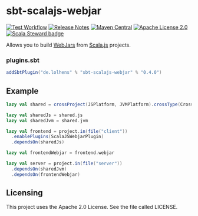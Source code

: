# sbt-scalajs-webjar
[![Test Workflow](https://github.com/LolHens/sbt-scalajs-webjar/workflows/test/badge.svg)](https://github.com/LolHens/sbt-scalajs-webjar/actions?query=workflow%3Atest)
[![Release Notes](https://img.shields.io/github/release/LolHens/sbt-scalajs-webjar.svg?maxAge=3600)](https://github.com/LolHens/sbt-scalajs-webjar/releases/latest)
[![Maven Central](https://maven-badges.herokuapp.com/maven-central/de.lolhens/sbt-scalajs-webjar/badge.svg)](https://search.maven.org/artifact/de.lolhens/sbt-scalajs-webjar)
[![Apache License 2.0](https://img.shields.io/github/license/LolHens/sbt-scalajs-webjar.svg?maxAge=3600)](https://www.apache.org/licenses/LICENSE-2.0)
[![Scala Steward badge](https://img.shields.io/badge/Scala_Steward-helping-blue.svg?style=flat&logo=data:image/png;base64,iVBORw0KGgoAAAANSUhEUgAAAA4AAAAQCAMAAAARSr4IAAAAVFBMVEUAAACHjojlOy5NWlrKzcYRKjGFjIbp293YycuLa3pYY2LSqql4f3pCUFTgSjNodYRmcXUsPD/NTTbjRS+2jomhgnzNc223cGvZS0HaSD0XLjbaSjElhIr+AAAAAXRSTlMAQObYZgAAAHlJREFUCNdNyosOwyAIhWHAQS1Vt7a77/3fcxxdmv0xwmckutAR1nkm4ggbyEcg/wWmlGLDAA3oL50xi6fk5ffZ3E2E3QfZDCcCN2YtbEWZt+Drc6u6rlqv7Uk0LdKqqr5rk2UCRXOk0vmQKGfc94nOJyQjouF9H/wCc9gECEYfONoAAAAASUVORK5CYII=)](https://scala-steward.org)

Allows you to build [WebJars](https://www.webjars.org/) from [Scala.js](https://www.scala-js.org/) projects.

### plugins.sbt
```sbt
addSbtPlugin("de.lolhens" % "sbt-scalajs-webjar" % "0.4.0")
```

Example
-------

```scala
lazy val shared = crossProject(JSPlatform, JVMPlatform).crossType(CrossType.Pure).in(file("shared"))

lazy val sharedJs = shared.js
lazy val sharedJvm = shared.jvm

lazy val frontend = project.in(file("client"))
  .enablePlugins(ScalaJSWebjarPlugin)
  .dependsOn(sharedJs)

lazy val frontendWebjar = frontend.webjar

lazy val server = project.in(file("server"))
  .dependsOn(sharedJvm)
  .dependsOn(frontendWebjar)
```

Licensing
---------
This project uses the Apache 2.0 License. See the file called LICENSE.

